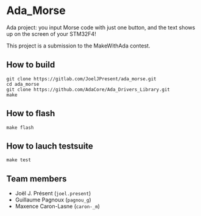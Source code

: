 # Ada_Morse

Ada project: you input Morse code with just one button, and the text shows up on the screen of your STM32F4!

This project is a submission to the MakeWithAda contest.

## How to build

``` shell
git clone https://gitlab.com/JoelJPresent/ada_morse.git
cd ada_morse
git clone https://github.com/AdaCore/Ada_Drivers_Library.git
make
```

## How to flash

``` shell
make flash
```

## How to lauch testsuite

``` shell
make test
```

## Team members

- Joël J. Présent (`joel.present`)
- Guillaume Pagnoux (`pagnou_g`)
- Maxence Caron-Lasne (`caron-_m`)
